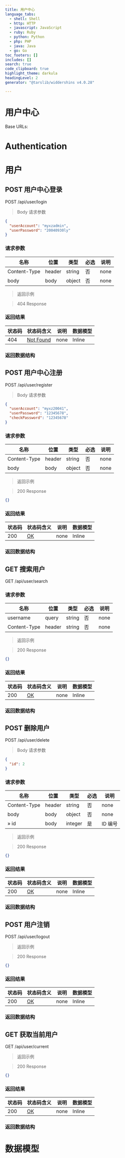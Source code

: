 ```yaml
---
title: 用户中心
language_tabs:
  - shell: Shell
  - http: HTTP
  - javascript: JavaScript
  - ruby: Ruby
  - python: Python
  - php: PHP
  - java: Java
  - go: Go
toc_footers: []
includes: []
search: true
code_clipboard: true
highlight_theme: darkula
headingLevel: 2
generator: "@tarslib/widdershins v4.0.28"

---
```


# 用户中心

Base URLs:

# Authentication

# 用户

## POST 用户中心登录

POST /api/user/login

> Body 请求参数

```json
{
  "userAccount": "myxzadmin",
  "userPassword": "20040930ly"
}
```

### 请求参数

|名称|位置|类型|必选|说明|
|---|---|---|---|---|
|Content-Type|header|string| 否 |none|
|body|body|object| 否 |none|

> 返回示例

> 404 Response

### 返回结果

|状态码|状态码含义|说明|数据模型|
|---|---|---|---|
|404|[Not Found](https://tools.ietf.org/html/rfc7231#section-6.5.4)|none|Inline|

### 返回数据结构

## POST 用户中心注册

POST /api/user/register

> Body 请求参数

```json
{
  "userAccount": "myxz20041",
  "userPassword": "12345678",
  "checkPassword": "12345678"
}
```

### 请求参数

|名称|位置|类型|必选|说明|
|---|---|---|---|---|
|Content-Type|header|string| 否 |none|
|body|body|object| 否 |none|

> 返回示例

> 200 Response

```json
{}
```

### 返回结果

|状态码|状态码含义|说明|数据模型|
|---|---|---|---|
|200|[OK](https://tools.ietf.org/html/rfc7231#section-6.3.1)|none|Inline|

### 返回数据结构

## GET 搜索用户

GET /api/user/search

### 请求参数

|名称|位置|类型|必选|说明|
|---|---|---|---|---|
|username|query|string| 否 |none|
|Content-Type|header|string| 否 |none|

> 返回示例

> 200 Response

```json
{}
```

### 返回结果

|状态码|状态码含义|说明|数据模型|
|---|---|---|---|
|200|[OK](https://tools.ietf.org/html/rfc7231#section-6.3.1)|none|Inline|

### 返回数据结构

## POST 删除用户

POST /api/user/delete

> Body 请求参数

```json
{
  "id": 2
}
```

### 请求参数

|名称|位置|类型|必选|说明|
|---|---|---|---|---|
|Content-Type|header|string| 否 |none|
|body|body|object| 否 |none|
|» id|body|integer| 是 |ID 编号|

> 返回示例

> 200 Response

```json
{}
```

### 返回结果

|状态码|状态码含义|说明|数据模型|
|---|---|---|---|
|200|[OK](https://tools.ietf.org/html/rfc7231#section-6.3.1)|none|Inline|

### 返回数据结构

## POST 用户注销

POST /api/user/logout

> 返回示例

> 200 Response

```json
{}
```

### 返回结果

|状态码|状态码含义|说明|数据模型|
|---|---|---|---|
|200|[OK](https://tools.ietf.org/html/rfc7231#section-6.3.1)|none|Inline|

### 返回数据结构

## GET 获取当前用户

GET /api/user/current

> 返回示例

> 200 Response

```json
{}
```

### 返回结果

|状态码|状态码含义|说明|数据模型|
|---|---|---|---|
|200|[OK](https://tools.ietf.org/html/rfc7231#section-6.3.1)|none|Inline|

### 返回数据结构

# 数据模型

